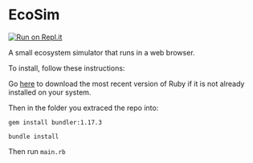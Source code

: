 # EcoSim
[![Run on Repl.it](https://repl.it/badge/github/DanielBradbury1/EcoSim)](https://EcoSim--danielbradbury1.repl.co)

A small ecosystem simulator that runs in a web browser.

To install, follow these instructions:

Go [here](https://www.ruby-lang.org/en/downloads/) to download the most recent version of Ruby if it is not already installed on your system.

Then in the folder you extraced the repo into:

`gem install bundler:1.17.3`

`bundle install`

Then run `main.rb`
